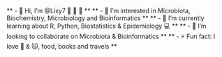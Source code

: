 **  - 👋 Hi, I’m @Lixy7 🧫 🧬 🔬 **
** - 👀 I’m interested in Microbiota, Biochemistry, Microbiology and Bioinformatics **
** - 🌱 I’m currently learning about R, Python, Biostatistics & Epidemiology 💻 **
** - 💞️ I’m looking to collaborate on Microbiota & Bioinformatics **
** - ⚡ Fun fact: I love 🐶 & 😽, food, books and travels **

<!---
Lixy7/Lixy7 is a ✨ special ✨ repository because its `README.md` (this file) appears on your GitHub profile.
You can click the Preview link to take a look at your changes.
--->
